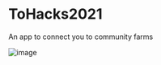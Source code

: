 # ToHacks2021
An app to connect you to community farms 



![image](https://user-images.githubusercontent.com/73046315/117564097-454a6680-b078-11eb-882c-9e95518e185a.png)
